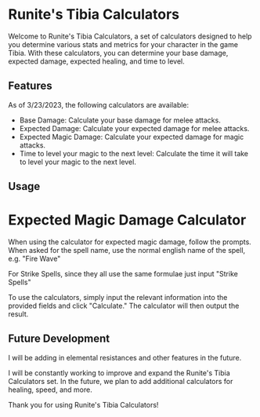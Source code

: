 # Runite's Tibia Calculators

Welcome to Runite's Tibia Calculators, a set of calculators designed to help you determine various stats and metrics for your character in the game Tibia. With these calculators, you can determine your base damage, expected damage, expected healing, and time to level.

## Features

As of 3/23/2023, the following calculators are available:

- Base Damage: Calculate your base damage for melee attacks.
- Expected Damage: Calculate your expected damage for melee attacks.
- Expected Magic Damage: Calculate your expected damage for magic attacks.
- Time to level your magic to the next level: Calculate the time it will take to level your magic to the next level.


## Usage

# Expected Magic Damage Calculator

When using the calculator for expected magic damage, follow the prompts. When asked for the spell name, use the normal english  name of the spell, e.g. "Fire Wave"

For Strike Spells, since they all use the same formulae just input "Strike Spells"


To use the calculators, simply input the relevant information into the provided fields and click "Calculate." The calculator will then output the result. 

## Future Development

I will be adding in elemental resistances and other features in the future. 

I will be constantly working to improve and expand the Runite's Tibia Calculators set. In the future, we plan to add additional calculators for healing, speed, and more. 

Thank you for using Runite's Tibia Calculators!
